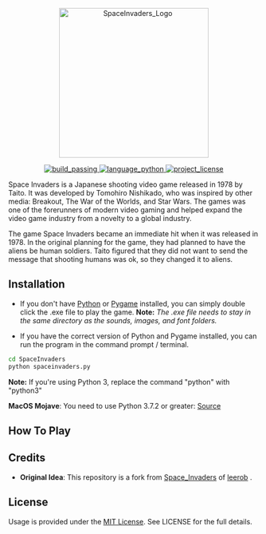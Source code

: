 <p align="center">
 <img src="https://upload.wikimedia.org/wikipedia/commons/thumb/1/18/Space_invaders_logo.svg/1280px-Space_invaders_logo.svg.png" alt="SpaceInvaders_Logo" width="300"/>
</p>

<p align="center">
    <a href="https://github.com/angelortizv/SpaceInvaders">
        <img src="https://img.shields.io/badge/build-passing-blue.svg"
             alt="build_passing">
    </a>
    <a href="https://github.com/angelortizv/SpaceInvaders">
        <img src="https://img.shields.io/badge/language-python-blue.svg"
             alt="language_python">
    </a>
    <a href="https://github.com/angelortizv/SpaceInvaders/blob/master/LICENSE">
        <img src="https://img.shields.io/badge/license-MIT-blue.svg"
             alt="project_license">
    </a>
</p>

Space Invaders is a Japanese shooting video game released in 1978 by Taito. It was developed by Tomohiro Nishikado, who was inspired by other media: Breakout, The War of the Worlds, and Star Wars. The games was one of the forerunners of modern video gaming and helped expand the video game industry from a novelty to a global industry.

The game Space Invaders became an immediate hit when it was released in 1978. In the original planning for the game, they had planned to have the aliens be human soldiers. Taito figured that they did not want to send the message that shooting humans was ok, so they changed it to aliens.

## Installation

- If you don't have [Python](https://www.python.org/downloads/) or [Pygame](http://www.pygame.org/download.shtml) installed, you can simply double click the .exe file to play the game.
  **Note:** _The .exe file needs to stay in the same directory as the sounds, images, and font folders._

- If you have the correct version of Python and Pygame installed, you can run the program in the command prompt / terminal.

```bash
cd SpaceInvaders
python spaceinvaders.py
```

**Note:** If you're using Python 3, replace the command "python" with "python3"

**MacOS Mojave**: You need to use Python 3.7.2 or greater: [Source](https://github.com/pygame/pygame/issues/555)

## How To Play

## Credits
* **Original Idea**: This repository is a fork from [Space_Invaders](https://github.com/leerob/Space_Invaders) of  [leerob](https://github.com/leerob) .

## License
Usage is provided under the [MIT License](https://github.com/angelortizv/SpaceInvaders/blob/master/LICENSE). See LICENSE for the full details.
